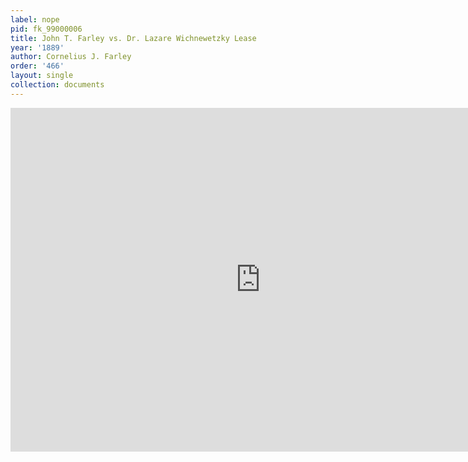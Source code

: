 ```yaml
---
label: nope
pid: fk_99000006
title: John T. Farley vs. Dr. Lazare Wichnewetzky Lease
year: '1889'
author: Cornelius J. Farley
order: '466'
layout: single
collection: documents
---
```

<iframe src="https://northwestern.app.box.com/embed/s/xhven3hkrvbe0islzu22dwuiwapz7vq2?sortColumn=date&view=list" width="800" height="550" frameborder="0" allowfullscreen webkitallowfullscreen msallowfullscreen></iframe>
